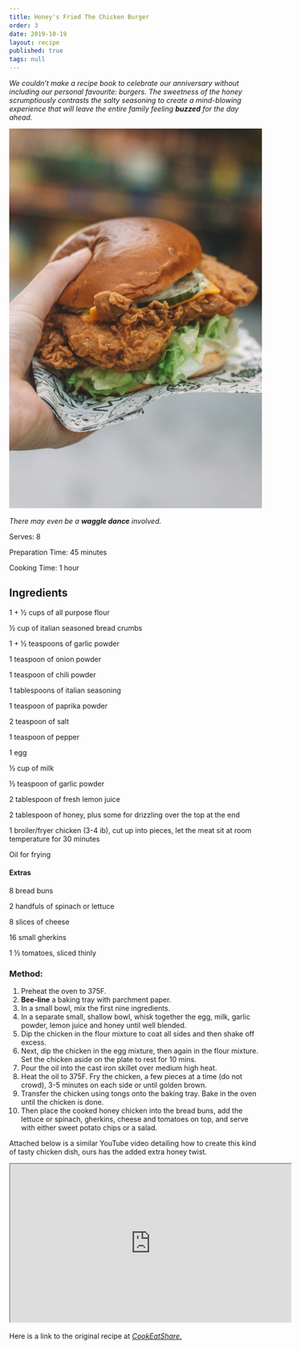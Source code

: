 ```yaml
---
title: Honey's Fried The Chicken Burger
order: 3
date: 2019-10-19
layout: recipe
published: true
tags: null
---
```

*We couldn’t make a recipe book to celebrate our anniversary without including our personal favourite: burgers. The sweetness of the honey scrumptiously contrasts the salty seasoning to create a mind-blowing experience that will leave the entire family feeling **buzzed** for the day ahead.* 

![](../uploads/loes-klinker-4ddvpom5qwi-unsplash.jpg)

*There may even be a **waggle dance** involved.*

Serves: 8

Preparation Time: 45 minutes

Cooking Time: 1 hour

## Ingredients

1 + ½ cups of all purpose flour

½ cup of italian seasoned bread crumbs

1 + ½ teaspoons of garlic powder

1 teaspoon of onion powder

1 teaspoon of chili powder

1 tablespoons of italian seasoning

1 teaspoon of paprika powder

2 teaspoon of salt

1 teaspoon of pepper

1 egg

½ cup of milk

½ teaspoon of garlic powder

2 tablespoon of fresh lemon juice

2 tablespoon of honey, plus some for drizzling over the top at the end

1 broiler/fryer chicken (3-4 ib), cut up into pieces, let the meat sit at room temperature for 30 minutes

Oil for frying

#### Extras

8 bread buns

2 handfuls of spinach or lettuce

8 slices of cheese

16 small gherkins

1 ½ tomatoes, sliced thinly

### Method:

1. Preheat the oven to 375F.
2. **Bee-line** a baking tray with parchment paper.
3. In a small bowl, mix the first nine ingredients. 
4. In a separate small, shallow bowl, whisk together the egg, milk, garlic powder, lemon juice and honey until well blended.
5. Dip the chicken in the flour mixture to coat all sides and then shake off excess.
6. Next, dip the chicken in the egg mixture, then again in the flour mixture. Set the chicken aside on the plate to rest for 10 mins.
7. Pour the oil into the cast iron skillet over medium high heat.
8. Heat the oil to 375F. Fry the chicken, a few pieces at a time (do not crowd), 3-5 minutes on each side or until golden brown.
9. Transfer the chicken using tongs onto the baking tray. Bake in the oven until the chicken is done.
10. Then place the cooked honey chicken into the bread buns, add the lettuce or spinach, gherkins, cheese and tomatoes on top, and serve with either sweet potato chips or a salad.

Attached below is a similar YouTube video detailing how to create this kind of tasty chicken dish, ours has the added extra honey twist.

<div class="video-box"><iframe width="560" height="315" src="https://www.youtube.com/embed/https://youtu.be/s5koV0fQmHk?rel=0" allow="accelerometer; autoplay; encrypted-media; gyroscope; picture-in-picture" allowfullscreen></iframe></div>

Here is a link to the original recipe at *[CookEatShare.](https://cookeatshare.com/recipes/honey-fried-chicken-826728?servings=8&units=us)*